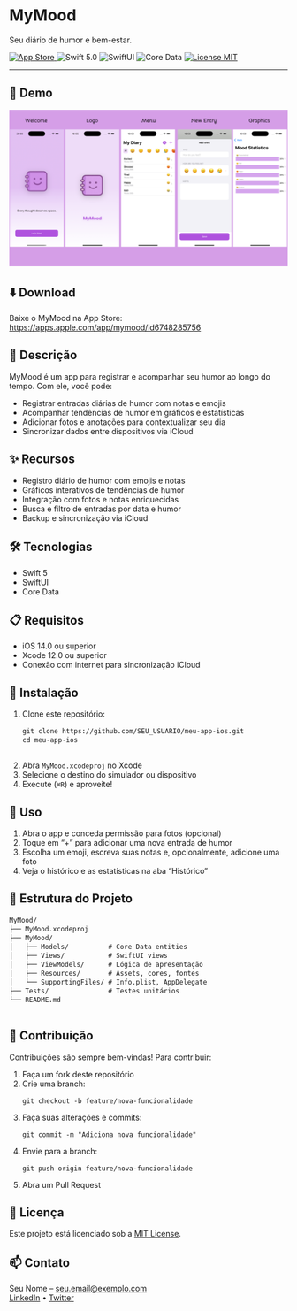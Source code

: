 

  <h1>MyMood</h1>
  <p>Seu diário de humor e bem-estar.</p>

  <p>
    <a href="https://apps.apple.com/app/mymood/id6748285756">
      <img src="https://img.shields.io/badge/App%20Store-free-brightgreen" alt="App Store">
    </a>
    <img src="https://img.shields.io/badge/Swift-5.0-orange" alt="Swift 5.0">
    <img src="https://img.shields.io/badge/SwiftUI-✓-blue" alt="SwiftUI">
    <img src="https://img.shields.io/badge/Core_Data-✓-blue" alt="Core Data">
    <a href="LICENSE">
      <img src="https://img.shields.io/badge/License-MIT-blue.svg" alt="License MIT">
    </a>
  </p>

  <hr/>

  <h2>📱 Demo</h2>
  <p>
    <img src="https://raw.githubusercontent.com/LauroMarinho/MyMood/0f4c4f39ac5b861451b40c978013964bc9669c34/Pa%CC%81gina%20de%20ti%CC%81tulo-3.png" alt="Página de título do MyMood" />
  </p>

  <h2>⬇️ Download</h2>
  <p>
    Baixe o MyMood na App Store:  
    <a href="https://apps.apple.com/app/mymood/id6748285756">https://apps.apple.com/app/mymood/id6748285756</a>
  </p>

  <h2>📝 Descrição</h2>
  <p>MyMood é um app para registrar e acompanhar seu humor ao longo do tempo. Com ele, você pode:</p>
  <ul>
    <li>Registrar entradas diárias de humor com notas e emojis</li>
    <li>Acompanhar tendências de humor em gráficos e estatísticas</li>
    <li>Adicionar fotos e anotações para contextualizar seu dia</li>
    <li>Sincronizar dados entre dispositivos via iCloud</li>
  </ul>

  <h2>✨ Recursos</h2>
  <ul>
    <li>Registro diário de humor com emojis e notas</li>
    <li>Gráficos interativos de tendências de humor</li>
    <li>Integração com fotos e notas enriquecidas</li>
    <li>Busca e filtro de entradas por data e humor</li>
    <li>Backup e sincronização via iCloud</li>
  </ul>

  <h2>🛠️ Tecnologias</h2>
  <ul>
    <li>Swift 5</li>
    <li>SwiftUI</li>
    <li>Core Data</li>
  </ul>

  <h2>📋 Requisitos</h2>
  <ul>
    <li>iOS 14.0 ou superior</li>
    <li>Xcode 12.0 ou superior</li>
    <li>Conexão com internet para sincronização iCloud</li>
  </ul>

  <h2>🚀 Instalação</h2>
  <ol>
    <li>Clone este repositório:<br/>
      <pre><code>git clone https://github.com/SEU_USUARIO/meu-app-ios.git
cd meu-app-ios
      </code></pre>
    </li>
    <li>Abra <code>MyMood.xcodeproj</code> no Xcode</li>
    <li>Selecione o destino do simulador ou dispositivo</li>
    <li>Execute (<code>⌘R</code>) e aproveite!</li>
  </ol>

  <h2>🎯 Uso</h2>
  <ol>
    <li>Abra o app e conceda permissão para fotos (opcional)</li>
    <li>Toque em “+” para adicionar uma nova entrada de humor</li>
    <li>Escolha um emoji, escreva suas notas e, opcionalmente, adicione uma foto</li>
    <li>Veja o histórico e as estatísticas na aba “Histórico”</li>
  </ol>

  <h2>📂 Estrutura do Projeto</h2>
  <pre><code>MyMood/
├── MyMood.xcodeproj
├── MyMood/
│   ├── Models/          # Core Data entities
│   ├── Views/           # SwiftUI views
│   ├── ViewModels/      # Lógica de apresentação
│   ├── Resources/       # Assets, cores, fontes
│   └── SupportingFiles/ # Info.plist, AppDelegate
├── Tests/               # Testes unitários
└── README.md
  </code></pre>

  <h2>🤝 Contribuição</h2>
  <p>Contribuições são sempre bem-vindas! Para contribuir:</p>
  <ol>
    <li>Faça um fork deste repositório</li>
    <li>Crie uma branch:<br/>
      <pre><code>git checkout -b feature/nova-funcionalidade</code></pre>
    </li>
    <li>Faça suas alterações e commits:<br/>
      <pre><code>git commit -m "Adiciona nova funcionalidade"</code></pre>
    </li>
    <li>Envie para a branch:<br/>
      <pre><code>git push origin feature/nova-funcionalidade</code></pre>
    </li>
    <li>Abra um Pull Request</li>
  </ol>

  <h2>📄 Licença</h2>
  <p>Este projeto está licenciado sob a <a href="LICENSE">MIT License</a>.</p>

  <h2>📫 Contato</h2>
  <p>
    Seu Nome – <a href="mailto:seu.email@exemplo.com">seu.email@exemplo.com</a><br/>
    <a href="https://linkedin.com/in/SEU_PERFIL">LinkedIn</a> • <a href="https://twitter.com/SEU_PERFIL">Twitter</a>
  </p>

</body>
</html>
